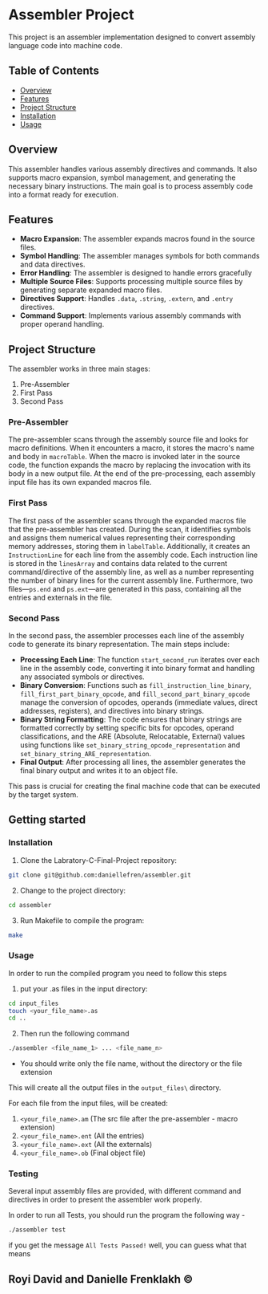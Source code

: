# Assembler Project

This project is an assembler implementation designed to convert assembly language code into machine code. 


## Table of Contents
- [Overview](#overview)
- [Features](#features)
- [Project Structure](#project-structure)
- [Installation](#Installation)
- [Usage](#usage)

## Overview

This assembler handles various assembly directives and commands. It also supports macro expansion, symbol management, and generating the necessary binary instructions. The main goal is to process assembly code into a format ready for execution.

## Features
- **Macro Expansion**: The assembler expands macros found in the source files.
- **Symbol Handling**: The assembler manages symbols for both commands and data directives.
- **Error Handling**: The assembler is designed to handle errors gracefully
- **Multiple Source Files**: Supports processing multiple source files by generating separate expanded macro files.
- **Directives Support**: Handles `.data`, `.string`, `.extern`, and `.entry` directives.
- **Command Support**: Implements various assembly commands with proper operand handling.

## Project Structure

The assembler works in three main stages:
1. Pre-Assembler
2. First Pass
3. Second Pass

### Pre-Assembler
The pre-assembler scans through the assembly source file and looks for macro definitions. When it encounters a macro, it stores the macro's name and body in `macroTable`. When the macro is invoked later in the source code, the function expands the macro by replacing the invocation with its body in a new output file. At the end of the pre-processing, each assembly input file has its own expanded macros file.

### First Pass
The first pass of the assembler scans through the expanded macros file that the pre-assembler has created. During the scan, it identifies symbols and assigns them numerical values representing their corresponding memory addresses, storing them in `labelTable`. Additionally, it creates an `InstructionLine` for each line from the assembly code. Each instruction line is stored in the `linesArray` and contains data related to the current command/directive of the assembly line, as well as a number representing the number of binary lines for the current assembly line. Furthermore, two files—`ps.end` and `ps.ext`—are generated in this pass, containing all the entries and externals in the file.

### Second Pass
In the second pass, the assembler processes each line of the assembly code to generate its binary representation. The main steps include:

- **Processing Each Line**: The function `start_second_run` iterates over each line in the assembly code, converting it into binary format and handling any associated symbols or directives.
- **Binary Conversion**: Functions such as `fill_instruction_line_binary`, `fill_first_part_binary_opcode`, and `fill_second_part_binary_opcode` manage the conversion of opcodes, operands (immediate values, direct addresses, registers), and directives into binary strings.
- **Binary String Formatting**: The code ensures that binary strings are formatted correctly by setting specific bits for opcodes, operand classifications, and the ARE (Absolute, Relocatable, External) values using functions like `set_binary_string_opcode_representation` and `set_binary_string_ARE_representation`.
- **Final Output**: After processing all lines, the assembler generates the final binary output and writes it to an object file.

This pass is crucial for creating the final machine code that can be executed by the target system.


## Getting started

### Installation
1. Clone the Labratory-C-Final-Project repository:
```sh
git clone git@github.com:daniellefren/assembler.git
```
2. Change to the project directory:
```sh
cd assembler
```
3. Run Makefile to compile the program:
```sh
make
```
### Usage
In order to run the compiled program you need to follow this steps
1. put your .as files in the input directory:
```sh
cd input_files
touch <your_file_name>.as
cd ..
```
2. Then run the following command
```sh
./assembler <file_name_1> ... <file_name_n>
```
* You should write only the file name, without the directory or the file extension

This will create all the output files in the `output_files\` directory.

For each file from the input files, will be created:
1. `<your_file_name>.am` (The src file after the pre-assembler - macro extension)
2. `<your_file_name>.ent` (All the entries)
3. `<your_file_name>.ext` (All the externals)
4. `<your_file_name>.ob` (Final object file)

### Testing
Several input assembly files are provided, with different command and directives in order to present the assembler work properly.

In order to run all Tests, you should run the program the following way - 
```sh
./assembler test
```
if you get the message `All Tests Passed!` well, you can guess what that means


## Royi David and Danielle Frenklakh ©



